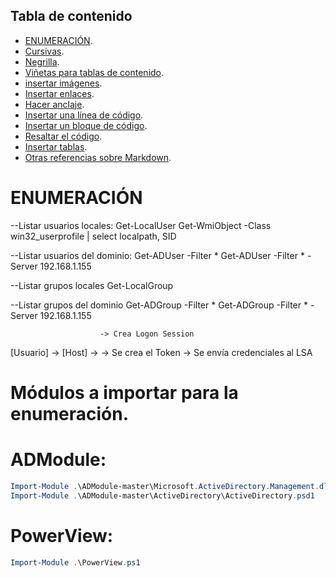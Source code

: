 ## Tabla de contenido

- [ENUMERACIÓN](#Enumeración).
- [Cursivas](#cursivas).
- [Negrilla](#negrilla).
- [Viñetas para tablas de contenido](#vinetas).
- [insertar imágenes](#insertar-imagenes).
- [Insertar enlaces](#insertar-enlaces).
- [Hacer anclaje](#hacer-anclaje).
- [Insertar una línea de código](#insertar-una-linea-de-codigo).
- [Insertar un bloque de código](#insertar-un-bloque-de-codigo).
- [Resaltar el código](#resaltar-el-codigo).
- [Insertar tablas](#insertar-tablas).
- [Otras referencias sobre Markdown](#otras-referencias-sobre-markdown).

# ENUMERACIÓN
--Listar usuarios locales:
Get-LocalUser
Get-WmiObject -Class win32_userprofile | select localpath, SID

--Listar usuarios del dominio:
Get-ADUser -Filter *
Get-ADUser -Filter * -Server 192.168.1.155

--Listar grupos locales
Get-LocalGroup

--Listar grupos del dominio
Get-ADGroup -Filter *
Get-ADGroup -Filter * -Server 192.168.1.155

						-> Crea Logon Session
[Usuario] -> [Host] -> 									-> Se crea el Token
						-> Se envía credenciales al LSA
      
# Módulos a importar para la enumeración.

# ADModule:
```powershell
Import-Module .\ADModule-master\Microsoft.ActiveDirectory.Management.dll
Import-Module .\ADModule-master\ActiveDirectory\ActiveDirectory.psd1
```
# PowerView:
```powershell
Import-Module .\PowerView.ps1
```
